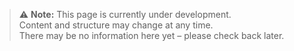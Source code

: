 > ⚠️ **Note:** This page is currently under development.  
> Content and structure may change at any time.  
> There may be no information here yet – please check back later.
